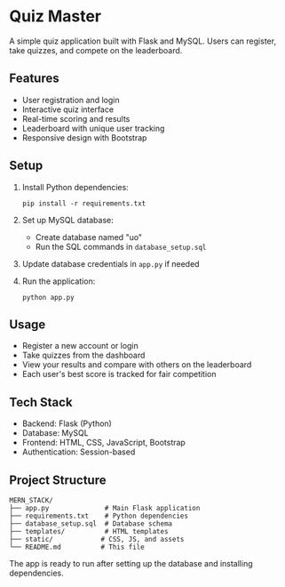 # Quiz Master

A simple quiz application built with Flask and MySQL. Users can register, take quizzes, and compete on the leaderboard.

## Features

- User registration and login
- Interactive quiz interface
- Real-time scoring and results
- Leaderboard with unique user tracking
- Responsive design with Bootstrap

## Setup

1. Install Python dependencies:
   ```
   pip install -r requirements.txt
   ```

2. Set up MySQL database:
   - Create database named "uo"
   - Run the SQL commands in `database_setup.sql`

3. Update database credentials in `app.py` if needed

4. Run the application:
   ```
   python app.py
   ```

## Usage

- Register a new account or login
- Take quizzes from the dashboard
- View your results and compare with others on the leaderboard
- Each user's best score is tracked for fair competition

## Tech Stack

- Backend: Flask (Python)
- Database: MySQL
- Frontend: HTML, CSS, JavaScript, Bootstrap
- Authentication: Session-based

## Project Structure

```
MERN_STACK/
├── app.py              # Main Flask application
├── requirements.txt    # Python dependencies
├── database_setup.sql  # Database schema
├── templates/          # HTML templates
├── static/            # CSS, JS, and assets
└── README.md          # This file
```

The app is ready to run after setting up the database and installing dependencies. 